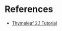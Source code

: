 # References

- [Thymeleaf 2.1 Tutorial](http://www.thymeleaf.org/doc/tutorials/2.1/usingthymeleaf.html)